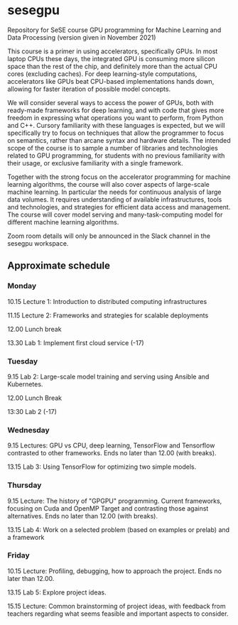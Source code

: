 # sesegpu
Repository for SeSE course GPU programming for Machine Learning and Data Processing (version given in November 2021)

This course is a primer in using accelerators, specifically GPUs. In most laptop CPUs these days, the integrated GPU is consuming more silicon space than the rest of the chip, and definitely more than the actual CPU cores (excluding caches). For deep learning-style computations, accelerators like GPUs beat CPU-based implementations hands down, allowing for faster iteration of possible model concepts.

We will consider several ways to access the power of GPUs, both with ready-made frameworks for deep learning, and with code that gives more freedom in expressing what operations you want to perform, from Python and C++. Cursory familiarity with these languages is expected, but we will specifically try to focus on techniques that allow the programmer to focus on semantics, rather than arcane syntax and hardware details. The intended scope of the course is to sample a number of libraries and technologies related to GPU programming, for students with no previous familiarity with their usage, or exclusive familiarity with a single framework.

Together with the strong focus on the accelerator programming for machine learning algorithms, the course will also cover aspects of large-scale machine learning. In particular the needs for continuous analysis of large data volumes. It requires understanding of available infrastructures, tools and technologies, and strategies for efficient data access and management. The course will cover model serving and many-task-computing model for different machine learning algorithms.

Zoom room details will only be announced in the Slack channel in the sesegpu workspace.

## Approximate schedule

### Monday
10.15 Lecture 1: Introduction to distributed computing infrastructures

11.15 Lecture 2: Frameworks and strategies for scalable deployments

12.00 Lunch break

13.30 Lab 1: Implement first cloud service (-17)

### Tuesday

9.15 Lab 2:     Large-scale model training and serving using Ansible and Kubernetes.

12.00 Lunch Break

13:30 Lab 2 (-17)


### Wednesday
9.15 Lectures: GPU vs CPU, deep learning, TensorFlow and Tensorflow contrasted to other frameworks. Ends no later than 12.00 (with breaks).

13.15 Lab 3: Using TensorFlow for optimizing two simple models.

### Thursday

9.15 Lecture: The history of "GPGPU" programming. Current frameworks, focusing on Cuda and OpenMP Target and contrasting those against alternatives. Ends no later than 12.00 (with breaks).

13.15 Lab 4: Work on a selected problem (based on examples or prelab) and a framework



### Friday
10.15 Lecture: Profiling, debugging, how to approach the project. Ends no later than 12.00.

13.15 Lab 5: Explore project ideas.

15.15 Lecture: Common brainstorming of project ideas, with feedback from teachers regarding what seems feasible and important aspects to consider.
